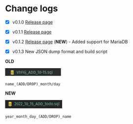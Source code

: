 # Change logs

- [x] v0.1.0
      [Release page](https://github.com/vsantos1/Goke/releases)

- [x] v0.1.1
      [Release page](https://github.com/vsantos1/Goke/releases)

- [x] v0.1.2
      [Release page](https://github.com/vsantos1/Goke/releases) (**NEW**) - Added support for MariaDB

- [x] v0.1.3 New JSON dump format and build script

**OLD**

![Migration old example](./examples/migrated_todo.png)

`name_(ADD/DROP)_month/day`

**NEW**

![Migration new example](./examples/migrated_new.png)

`year_month_day_(ADD/DROP)_name`
